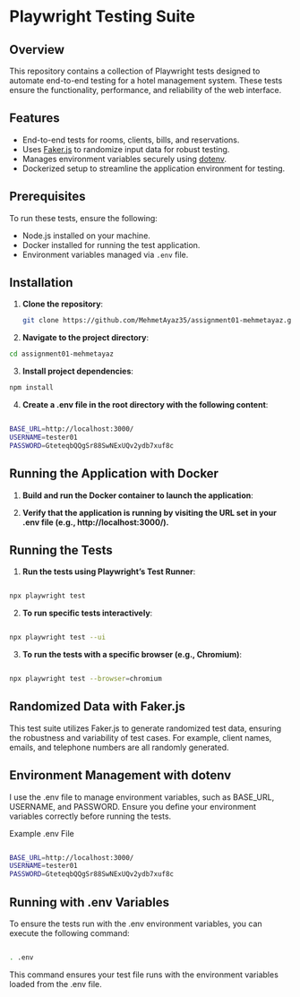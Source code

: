 # Playwright Testing Suite

## Overview
This repository contains a collection of Playwright tests designed to automate end-to-end testing for a hotel management system. These tests ensure the functionality, performance, and reliability of the web interface.

## Features
- End-to-end tests for rooms, clients, bills, and reservations.
- Uses [Faker.js](https://www.npmjs.com/package/@faker-js/faker) to randomize input data for robust testing.
- Manages environment variables securely using [dotenv](https://www.npmjs.com/package/dotenv).
- Dockerized setup to streamline the application environment for testing.

## Prerequisites
To run these tests, ensure the following:
- Node.js installed on your machine.
- Docker installed for running the test application.
- Environment variables managed via `.env` file.

## Installation

1. **Clone the repository**:
   ```bash
   git clone https://github.com/MehmetAyaz35/assignment01-mehmetayaz.git
   ```
2. **Navigate to the project directory**:

```bash
cd assignment01-mehmetayaz
 ```
3. **Install project dependencies**:

```bash
npm install
 ```
4. **Create a .env file in the root directory with the following content**:

```bash

BASE_URL=http://localhost:3000/
USERNAME=tester01
PASSWORD=GteteqbQQgSr88SwNExUQv2ydb7xuf8c
 ```
## Running the Application with Docker
1. **Build and run the Docker container to launch the application**:

2. **Verify that the application is running by visiting the URL set in your .env file (e.g., http://localhost:3000/).**

## Running the Tests
1. **Run the tests using Playwright’s Test Runner**:

```bash

npx playwright test
 ```
2. **To run specific tests interactively**:

```bash

npx playwright test --ui
 ```
3. **To run the tests with a specific browser (e.g., Chromium)**:

```bash

npx playwright test --browser=chromium
 ```
## Randomized Data with Faker.js
This test suite utilizes Faker.js to generate randomized test data, ensuring the robustness and variability of test cases. For example, client names, emails, and telephone numbers are all randomly generated.

## Environment Management with dotenv
I use the .env file to manage environment variables, such as BASE_URL, USERNAME, and PASSWORD. Ensure you define your environment variables correctly before running the tests.

Example .env File
```bash

BASE_URL=http://localhost:3000/
USERNAME=tester01
PASSWORD=GteteqbQQgSr88SwNExUQv2ydb7xuf8c
 ```
## Running with .env Variables
To ensure the tests run with the .env environment variables, you can execute the following command:

```bash

. .env
```
This command ensures your test file runs with the environment variables loaded from the .env file.
